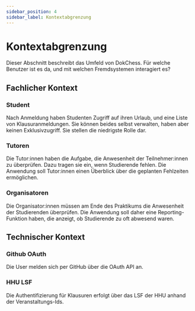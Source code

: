 ```yaml
---
sidebar_position: 4
sidebar_label: Kontextabgrenzung
---
```


# Kontextabgrenzung
Dieser Abschnitt beschreibt das Umfeld von DokChess. Für welche Benutzer ist es da, und mit welchen Fremdsystemen interagiert es?


## Fachlicher Kontext

### Student
Nach Anmeldung haben Studenten Zugriff auf ihren Urlaub, und eine Liste von Klausuranmeldungen.
Sie können beides selbst verwalten, haben aber keinen Exklusivzugriff.
Sie stellen die niedrigste Rolle dar.

### Tutoren
Die Tutor:innen haben die Aufgabe, die Anwesenheit der Teilnehmer:innen zu überprüfen. Dazu tragen sie ein, wenn Studierende fehlen. Die Anwendung soll Tutor:innen einen Überblick über die geplanten Fehlzeiten ermöglichen.

### Organisatoren
Die Organisator:innen müssen am Ende des Praktikums die Anwesenheit der Studierenden überprüfen. Die Anwendung soll daher eine Reporting-Funktion haben, die anzeigt, ob Studierende zu oft abwesend waren.

## Technischer Kontext

### Github OAuth
Die User melden sich per GitHub über die OAuth API an.

### HHU LSF
Die Authentifizierung für Klausuren erfolgt über das LSF der HHU anhand der Veranstaltungs-Ids.
